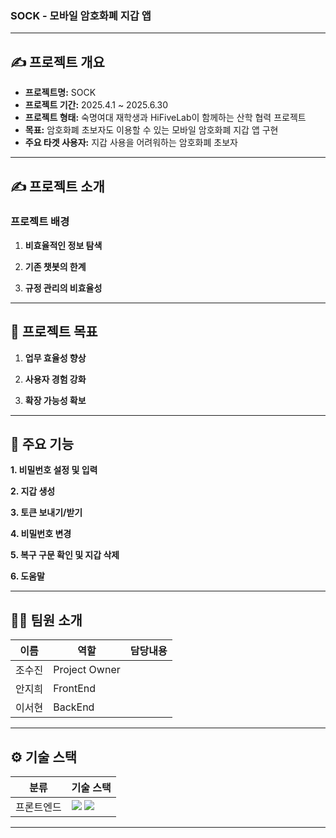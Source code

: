 ### SOCK - 모바일 암호화폐 지갑 앱

---

## ✍️ 프로젝트 개요

- **프로젝트명:** SOCK
- **프로젝트 기간:** 2025.4.1 ~ 2025.6.30
- **프로젝트 형태:** 숙명여대 재학생과 HiFiveLab이 함께하는 산학 협력 프로젝트
- **목표:** 암호화폐 초보자도 이용할 수 있는 모바일 암호화폐 지갑 앱 구현
- **주요 타겟 사용자:** 지갑 사용을 어려워하는 암호화폐 초보자 

---

## ✍️ 프로젝트 소개

### 프로젝트 배경


1. **비효율적인 정보 탐색** 

2. **기존 챗봇의 한계** 

3. **규정 관리의 비효율성** 


---

## 🚀 프로젝트 목표

1. **업무 효율성 향상** 

2. **사용자 경험 강화** 

3. **확장 가능성 확보** 

---

## 📌 주요 기능

**1. 비밀번호 설정 및 입력**

**2. 지갑 생성**

**3. 토큰 보내기/받기**

**4. 비밀번호 변경**

**5. 복구 구문 확인 및 지갑 삭제**

**6. 도움말**

---

## 🧑‍💻 팀원 소개

| **이름**    | **역할**        | **담당내용** |
|-------------|-----------------|--------------|
| 조수진      | Project Owner   |              |
| 안지희      | FrontEnd        |              |
| 이서현      | BackEnd         |              |

---

## ⚙️ 기술 스택

<table>
  <thead>
    <tr>
      <th>분류</th>
      <th>기술 스택</th>
    </tr>
  </thead>
  <tbody>
    <tr>
      <td>프론트엔드</td>
      <td>
        <img src="https://img.shields.io/badge/React-61DAFB?style=flat&logo=react&logoColor=white"/>
        <img src="https://img.shields.io/badge/TypeScript-3178C6?style=flat&logo=typescript&logoColor=white"/>
      </td>
    </tr>
  </tbody>
</table>

---
